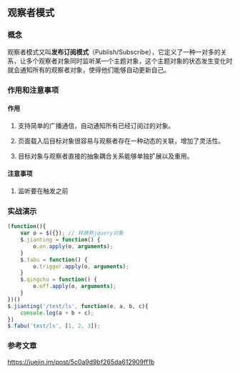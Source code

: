 ## 观察者模式

### 概念

观察者模式又叫**发布订阅模式**（Publish/Subscribe），它定义了一种一对多的关系，让多个观察者对象同时监听某一个主题对象，这个主题对象的状态发生变化时就会通知所有的观察者对象，使得他们能够自动更新自己。

### 作用和注意事项

#### 作用

1. 支持简单的广播通信，自动通知所有已经订阅过的对象。

2. 页面载入后目标对象很容易与观察者存在一种动态的关联，增加了灵活性。

3. 目标对象与观察者直接的抽象耦合关系能够单独扩展以及重用。

#### 注意事项

1. 监听要在触发之前

### 实战演示

```javascript
(function(){
    var o = $({}); // 转换称jquery对象
    $.jianting = function() {
        o.on.apply(o, arguments);
    }
    $.fabu = function() {
        o.trigger.apply(o, arguments);
    }
    $.qingchu = function() {
        o.off.apply(o, arguments);
    }
})()
$.jianting('/test/ls', function(e, a, b, c){
    console.log(a + b + c);
})
$.fabu('test/ls', [1, 2, 3]);
```


### 参考文章

https://juejin.im/post/5c0a9d9bf265da612909ff1b
